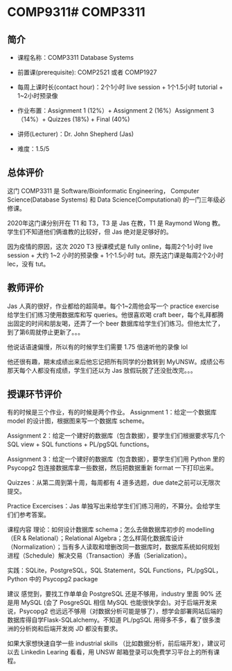 # COMP9311# COMP3311
## 简介
- 课程名称：COMP3311 Database Systems

- 前置课(prerequisite): COMP2521 或者 COMP1927

- 每周上课时长(contact hour)：2个1小时 live session + 1个1.5小时 tutorial + 1~2小时预录像

- 作业布置：Assignment 1 (12%）+ Assignment 2 (16%）Assignment 3（14%）+ Quizzes (18%) + Final (40%)

- 讲师(Lecturer)：Dr. John Shepherd (Jas)

- 难度：1.5/5

## 总体评价

这门 COMP3311 是 Software/Bioinformatic Engineering， Computer Science(Database Systems) 和 Data Science(Computational) 的一门三年级必修课。

2020年这门课分别开在 T1 和 T3，T3 是 Jas 在教，T1 是 Raymond Wong 教。学生们不知道他们俩谁教的比较好，但 Jas 绝对是足够好的。

因为疫情的原因，这次 2020 T3 授课模式是 fully online，每周2个1小时 live session + 大约 1~2 小时的预录像 + 1个1.5小时 tut。原先这门课是每周2个2小时 lec，没有 tut。

## 教师评价

Jas 人真的很好，作业都给的超简单。每个1~2周他会写一个 practice exercise 给学生们们练习使用数据库和写 queries。他很喜欢喝 craft beer，每个礼拜都腾出固定的时间和朋友喝，还弄了一个 beer 数据库给学生们们练习。但他太忙了，到了第6周就停止更新了。。。

他说话语速偏慢，所以有的时候学生们需要 1.75 倍速听他的录像 lol

他还很有趣，期末成绩出来后他忘记把所有同学的分数转到 MyUNSW。成绩公布那天每个人都没有成绩，学生们还以为 Jas 放假玩脱了还没批改完。。。


## 授课环节评价
有的时候是三个作业，有的时候是两个作业。
Assignment 1：给定一个数据库 model 的设计图，根据图来写一个数据库 scheme。

Assignment 2：给定一个建好的数据库（包含数据），要学生们们根据要求写几个 SQL view + SQL functions + PL/pgSQL functions。

Assignment 3：给定一个建好的数据库（包含数据），要学生们们用 Python 里的 Psycopg2 包连接数据库拿一些数据，然后把数据重新 format 一下打印出来。

Quizzes：从第二周到第十周，每周都有 4 道多选题，due date之前可以无限次提交。

Practice Excercises：Jas 单独写出来给学生们们练习用的，不算分。会给学生们们参考答案。

课程内容
理论：如何设计数据库 schema；怎么去做数据库初步的 modelling（ER & Relational）；Relational Algebra；怎么样简化数据库设计（Normalization）；当有多人读取和增删改同一数据库时，数据库系统如何规划进程（Schedule）解决交易（Transaction）矛盾（Serialization）。

实践：SQLite，PostgreSQL，SQL Statement，SQL Functions，PL/pgSQL，Python 中的 Psycopg2 package

建议
感觉到，要找工作单单会 PostgreSQL 还是不够用，industry 里面 90% 还是用 MySQL (会了 PosgreSQL 相信 MySQL 也能很快学会)。对于后端开发来说，Psycopg2 也远远不够用（对数据分析可能是够了），想学会部署网站后端的数据库得自学Flask-SQLalchemy。不知道 PL/pgSQL 用得多不多，看了很多澳洲的分析岗和后端开发岗 JD 都没有要求。

如果大家想快速自学一些 industrial skills （比如数据分析，前后端开发），建议可以去 Linkedin Learing 看看，用 UNSW 邮箱登录可以免费学习平台上的所有课程。